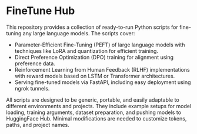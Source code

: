# FineTune Hub
This repository provides a collection of ready-to-run Python scripts for fine-tuning any large language models. The scripts cover:

- Parameter-Efficient Fine-Tuning (PEFT) of large language models with techniques like LoRA and quantization for efficient training.
- Direct Preference Optimization (DPO) training for alignment using preference data.
- Reinforcement Learning from Human Feedback (RLHF) implementations with reward models based on LSTM or Transformer architectures.
- Serving fine-tuned models via FastAPI, including easy deployment using ngrok tunnels.

All scripts are designed to be generic, portable, and easily adaptable to different environments and projects. They include example setups for model loading, training arguments, dataset preparation, and pushing models to HuggingFace Hub. Minimal modifications are needed to customize tokens, paths, and project names.
